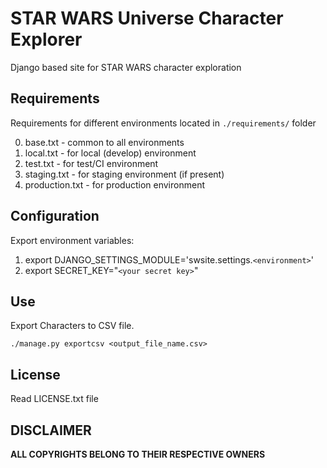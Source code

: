 # STAR WARS Universe Character Explorer

Django based site for STAR WARS character exploration

## Requirements

Requirements for different environments located in `./requirements/` folder

0. base.txt - common to all environments
1. local.txt - for local (develop) environment
2. test.txt - for test/CI environment
3. staging.txt - for staging environment (if present)
4. production.txt - for production environment

## Configuration

Export environment variables:

1. export DJANGO_SETTINGS_MODULE='swsite.settings.`<environment>`'
2. export SECRET_KEY="`<your secret key>`"

## Use

Export Characters to CSV file.

`
./manage.py exportcsv <output_file_name.csv>
`

## License

Read LICENSE.txt file

## DISCLAIMER

**ALL COPYRIGHTS BELONG TO THEIR RESPECTIVE OWNERS**